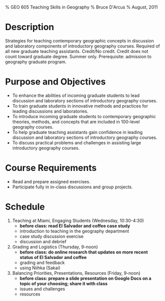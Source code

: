 % GEO 605 Teaching Skills in Geography
% Bruce D'Arcus
% August, 2011

# Description

Strategies for teaching contemporary geographic concepts in discussion and laboratory
components of introductory geography courses. Required of all new graduate teaching assistants.
Credit/No credit. Credit does not count toward graduate degree. Summer only. Prerequisite:
admission to geography graduate program.

# Purpose and Objectives

* To enhance the abilities of incoming graduate students to lead discussion and laboratory
sections of introductory geography courses.
* To train graduate students in innovative methods and practices for leading discussions and
laboratories.
* To introduce incoming graduate students to contemporary geographic theories, methods,
and concepts that are included in 100-level geography courses.
* To help graduate teaching assistants gain confidence in leading discussion and laboratory
sections of introductory geography courses.
* To discuss practical problems and challenges in assisting large introductory geography
courses.

# Course Requirements

* Read and prepare assigned exercises.
* Participate fully in in-class discussions and group projects.

# Schedule

1. Teaching at Miami, Engaging Students (Wednesday, 10:30-4:30)
    * **before class: read El Salvador and coffee case study**
    * introduction to teaching in the geography department
    * case study discussion exercise
    * discussion and debrief
2. Grading and Logistics (Thursday, 9-noon)
    * **before class: do online research that updates on more recent status of El Salvador and coffee**
    * grading and feedback
    * using Niihka (Sakai)
3. Balancing Priorities, Presentations, Resources (Friday, 9-noon)
    * **before class: prepare a slide presentation on Google Docs on a topic of your choosing; share it with class**
    * issues and challenges
    * resources
